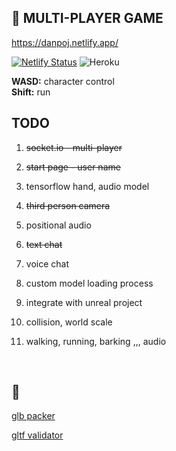 ## 🌈 MULTI-PLAYER GAME

https://danpoj.netlify.app/

[![Netlify Status](https://api.netlify.com/api/v1/badges/aff9a6e9-c144-4cfc-a1af-463b7e3a0eeb/deploy-status)](https://app.netlify.com/sites/danpoj/deploys)
![Heroku](https://heroku-badge.herokuapp.com/?app=cd2-project&svg=1)

**WASD:** character control  
**Shift:** run

## TODO

1. ~~socket.io - multi-player~~

   <!-- <img width="500" alt="multi-player-img" src="https://user-images.githubusercontent.com/88086373/166109269-e02392cd-5e0c-4469-8f50-ca5d48e30b60.png"> -->

2. ~~start page - user name~~

3. tensorflow hand, audio model
4. ~~third person camera~~
5. positional audio
6. ~~text chat~~
7. voice chat
8. custom model loading process
9. integrate with unreal project
10. collision, world scale
11. walking, running, barking ,,, audio

<br>

## 🔮

[glb packer](https://glb-packer.glitch.me/)

[gltf validator](https://github.khronos.org/glTF-Validator/)
